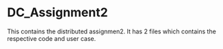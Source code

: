 # DC_Assignment2
This contains the distributed assignmen2. It has 2 files which contains the respective code and user case.
